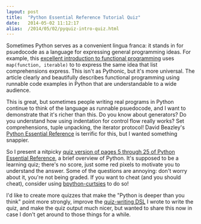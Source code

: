 ```yaml
---
layout: post
title:  "Python Essential Reference Tutorial Quiz"
date:   2014-05-02 11:12:17
alias:  /2014/05/02/pyquiz-intro-quiz.html
---
```


Sometimes Python serves as a convenient lingua franca:
it stands in for psuedocode as a language for expressing
general programming ideas. For example,
this [excellent introduction to functional programming](http://maryrosecook.com/blog/post/a-practical-introduction-to-functional-programming) 
uses `map(function, iterable)`
to to express the same idea
that list comprehensions express.
This isn't as Pythonic, but it's more universal.
The article clearly and beautifully describes functional
programming using runnable code examples in Python that are
understandable to a wide audience.

This is great, but sometimes people writing real programs in Python
continue to think of the language as runnable psuedocode, and
I want to demonstrate that it's richer than this.
Do you know about generators? Do you understand how using indentation
for control flow really works? Set comprehensions, tuple unpacking, the
iterator protocol! 
David Beazley's
[Python Essential Reference](http://www.amazon.com/Python-Essential-Reference-4th-Edition/dp/0672329786)
is terrific for this, but I wanted something snappier.

So I present a nitpicky [quiz version of pages 5 through 25 of Python Essential Reference]({{site.url}}/python_essential_reference_intro_quiz.html),
a brief overview of Python. It's supposed to be a learning quiz; there's no
score, just some red pixels to motivate you to understand the answer.
Some of the questions are annoying: don't worry about it,
you're not being graded. If you want to cheat (and you should cheat), consider using
[bpython-curtsies](http://ballingt.com/2013/12/21/bpython-curtsies.html)
to do so!

I'd like to create more quizzes that make the "Python is deeper than you think"
point more strongly,
improve the [quiz-writing DSL](https://github.com/thomasballinger/pythonquiz)
I wrote to write the quiz, and make
the quiz output much nicer, but wanted
to share this now in case I don't get around to those things for a while.
